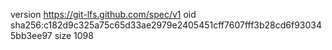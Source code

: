 version https://git-lfs.github.com/spec/v1
oid sha256:c182d9c325a75c65d33ae2979e2405451cff7607fff3b28cd6f930345bb3ee97
size 1098
